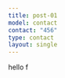 ```yaml
---
title: post-01
model: contact
contact: "456"
type: contact
layout: single
---
```

<p>hello f</p>
